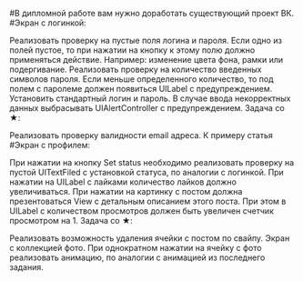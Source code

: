 
#В дипломной работе вам нужно доработать существующий проект ВК.
#Экран с логинкой:

Реализовать проверку на пустые поля логина и пароля. Если одно из полей пустое, то при нажатии на кнопку к этому полю должно применяться действие. Например: изменение цвета фона, рамки или подергивание.
Реализовать проверку на количество введенных символов пароля. Если меньше определенного количество, то под полем с паролеме должен появиться UILabel с предупреждением.
Установить стандартный логин и пароль. В случае ввода некорректных данных выбрасывать UIAlertController с предупреждением.
Задача со ★:

Реализовать проверку валидности email адреса. К примеру статья
#Экран с профилем:

При нажатии на кнопку Set status необходимо реализовать проверку на пустой UITextFiled с установкой статуса, по аналогии с логинкой.
При нажатии на UILabel с лайками количество лайков должно увеличиваться.
При нажатии на картинку с постом должна презентоваться View с детальным описанием этого поста. При этом в UILabel с количеством просмотров должен быть увеличен счетчик просмотром на 1.
Задача со ★:

Реализовать возможность удаления ячейки с постом по свайпу.
Экран с коллекцией фото.
При однократном нажатии на ячейку с фото реализовать анимацию, по аналогии с анимацией из последнего задания.
